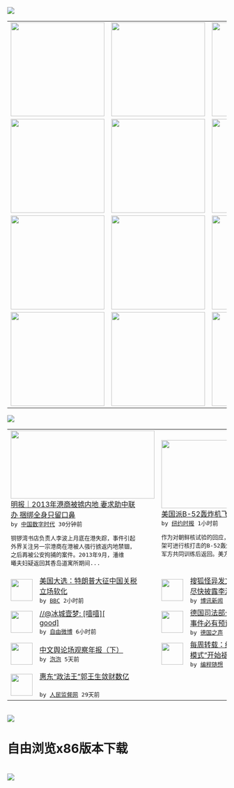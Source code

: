 

<a href="https://github.com/greatfire/z/raw/master/FreeBrowser.apk"><img src="https://raw.githubusercontent.com/greatfire/wiki/master/x/header.png" /></a><table><tr><td width="262" align="center" valign="center"><a href="https://github.com/greatfire/wiki/wiki/nyt" title="纽约时报中文网 国际纵览"><img src="https://raw.githubusercontent.com/greatfire/wiki/master/x/nyt_flag.png" width="215"/></a></td><td width="262" align="center" valign="center"><a href="https://github.com/greatfire/wiki/wiki/dw" title=""><img src="https://raw.githubusercontent.com/greatfire/wiki/master/x/dw_flag.png" width="215"/></a></td><td width="262" align="center" valign="center"><a href="https://github.com/greatfire/wiki/wiki/rmjd" title=""><img src="https://raw.githubusercontent.com/greatfire/wiki/master/x/rmjd_flag.png" width="215"/></a></td></tr><tr><td width="262" align="center" valign="center"><a href="https://github.com/paopaonetizen/website" title="泡泡 - 未经审查的互联网信息"><img src="https://raw.githubusercontent.com/greatfire/wiki/master/x/pp_flag.png" width="215"/></a></td><td width="262" align="center" valign="center"><a href="https://github.com/getlantern/mirror" title="以及自由微博和GreatFire.org官方中文论坛"><img src="https://raw.githubusercontent.com/greatfire/wiki/master/x/lantern_flag.png" width="215"/></a></td><td width="262" align="center" valign="center"><a href="https://github.com/cdtmirrors/m/" title=""><img src="https://raw.githubusercontent.com/greatfire/wiki/master/x/cdt_flag.png" width="215"/></a></td></tr><tr><td width="262" align="center" valign="center"><a href="https://github.com/program-think/blog" title="编程随想的博客"><img src="https://raw.githubusercontent.com/greatfire/wiki/master/x/pt_flag.png" width="215"/></a></td><td width="262" align="center" valign="center"><a href="https://github.com/greatfire/wiki/wiki/bbc" title=""><img src="https://raw.githubusercontent.com/greatfire/wiki/master/x/bbc_flag.png" width="215"/></a></td><td width="262" align="center" valign="center"><a href="https://github.com/freeweibo/s" title="自由微博 - 匿名和不受屏蔽的新浪微博搜索"><img src="https://raw.githubusercontent.com/greatfire/wiki/master/x/fw_flag.png" width="215"/></a></td></tr><tr><td width="262" align="center" valign="center"><a href="https://github.com/greatfire/wiki/wiki/google" title=""><img src="https://raw.githubusercontent.com/greatfire/wiki/master/x/google_flag.png" width="215"/></a></td><td width="262" align="center" valign="center"><a href="https://github.com/bxnews/boxun" title=""><img src="https://raw.githubusercontent.com/greatfire/wiki/master/x/bx_flag.png" width="215"/></a></td><td width="262" align="center" valign="center"><a href="https://github.com/greatfire/wiki/wiki/open-source" title="欢迎访问GreatFire.org开发者项目网站"><img src="https://raw.githubusercontent.com/greatfire/wiki/master/x/open-source_flag.png" width="215"/></a></td></tr></table><img src="https://raw.githubusercontent.com/greatfire/wiki/master/x/newsfeed text.png" /><table cols="4"><tr><td colspan="2" width="380"><a href="http://feedproxy.google.com/~r/chinadigitaltimes/IyPt/~3/LYqRqWLXRSk/"><img src="https://raw.githubusercontent.com/greatfire/wiki/master/x/cdt_logo_b.png" width="330" height="156"/></a></br><a href="http://feedproxy.google.com/~r/chinadigitaltimes/IyPt/~3/LYqRqWLXRSk/">明报｜2013年港商被掳内地 妻求助中联<br/>办 捆绑全身只留口鼻</a></br><kbd> by <a href="http://chinadigitaltimes.net/chinese/">中国数字时代</a> 30分钟前 </kbd></br><pre>铜锣湾书店负责人李波上月底在港失踪，事件引起<br/>外界关注另一宗港商在港被人强行掳返内地禁锢，<br/>之后再被公安拘捕的案件。2013年9月，潘维<br/>曦夫妇疑返回其香岛道寓所期间...</pre></td><td colspan="2" width="380"><a href="https://d3qlz4p8smvoli.cloudfront.net/asia-pacific/20160111/c11korea/"><img src="http://static01.nyt.com/images/2016/01/11/world/11korea-web1/11korea-web1-articleLarge.jpg" width="330" height="156"/></a></br><a href="https://d3qlz4p8smvoli.cloudfront.net/asia-pacific/20160111/c11korea/">美国派B-52轰炸机飞越韩国，威慑朝鲜</a></br><kbd> by <a href="http://m.cn.nytimes.com/">纽约时报</a> 1小时前 </kbd></br><pre>作为对朝鲜核试验的回应，美军从关岛基地派出一<br/>架可进行核打击的B-52轰炸机飞抵韩国，与韩<br/>军方共同训练后返回。美方称</pre></td></tr><tr><td><img src="http://a.files.bbci.co.uk/worldservice/live/assets/images/2016/01/11/160111033422_cn_donald_trump_144x81_reuters_nocredit.jpg" width="50" height="50"/></td><td width="280"><a href="http://www.bbc.com/zhongwen/simp/world/2016/01/160111_us_republican_trump_china">美国大选：特朗普大征中国关税<br/>立场软化</a></br><kbd> by <a href="http://www.bbc.co.uk/zhongwen/simp">BBC</a> 2小时前 </kbd></td><td><img src="http://www.boxun.com/news/images/2016/01/201601110516china1.jpg" width="50" height="50"/></td><td width="280"><a href="http://www.boxun.com/news/gb/china/2016/01/201601110516.shtml">搜狐怪异发文：吁内地有关部门<br/>尽快披露李波事件真相请...</a></br><kbd> by <a href="http://www.boxun.com">博讯新闻</a> 5小时前 </kbd></td></tr><tr><td><img src="http://ww4.sinaimg.cn/large/005Jtd1Ajw1ezv3gimi0wj30mn0gw423.jpg" width="50" height="50"/></td><td width="280"><a href="https://freeweibo.com/weibo/3929998089685843">//@冰城壹梦: [嘻嘻][<br/>good]</a></br><kbd> by <a href="https://freeweibo.com/">自由微博</a> 6小时前 </kbd></td><td><img src="http://www.dw.com/image/0,,18969609_302,00.jpg" width="50" height="50"/></td><td width="280"><a href="http://dw.com/p/1Hayg?maca=chi-GK-text-greatfire-all-chinese-15625-xml-mrss">德国司法部长：科隆跨年夜性侵<br/>事件必有预谋</a></br><kbd> by <a href="http://dw.de">德国之声</a> 1天前 </kbd></td></tr><tr><td><img src="https://pao-pao.net/sites/pao-pao.net/files/styles/adaptive_image/adaptive-image/public/yu_qing_ya_li_biao_.jpeg?itok=frNeuyOd" width="50" height="50"/></td><td width="280"><a href="https://pao-pao.net/article/657">中文舆论场观察年报（下）</a></br><kbd> by <a href="https://pao-pao.net">泡泡</a> 5天前 </kbd></td><td><img src="http://lh3.googleusercontent.com/r_xuJrb8iPwZFae8-OTEluO8z2a-zZT2GhYyBgWde0MXf9o5GITyFeaOu9e60QpX5iq7prnKxF_4N2Y3TwWdmy805Tj0xCP2V_AlOZtNqKrtgzbmsYCDNZspiB80tI_5P83EfmKMAw" width="50" height="50"/></td><td width="280"><a href="http://feedproxy.google.com/~r/programthink/~3/eHGL2rsF1qc/weekly-share-96.html">每周转载：经济新常态，“中国<br/>模式”开始褪色——汇总...</a></br><kbd> by <a href="http://program-think.blogspot.com">编程随想</a> 6天前 </kbd></td></tr><tr><td><img src="http://www.rmjdw.com/uploads/151213/3-151213135J1423.jpg" width="50" height="50"/></td><td width="280"><a href="http://www.rmjdw.com//tebiebaodao/20151213/15247.html">惠东“政法王”郭王生敛财数亿<br/> </a></br><kbd> by <a href="http://www.rmjdw.com/">人民监督网</a> 29天前 </kbd></td></table></br><a href="https://github.com/greatfire/z/raw/master/FreeBrowser.apk"><img src="https://raw.githubusercontent.com/greatfire/wiki/master/x/download app.png" /></a><h1>自由浏览x86版本下载<h1><a href="https://github.com/greatfire/z/raw/master/FreeBrowser-x86.apk"><img src="https://raw.githubusercontent.com/greatfire/images/master/fb86.qr.png" /></a>